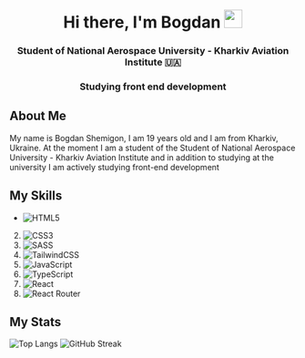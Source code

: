 <h1 align="center">Hi there, I'm Bogdan
  <img src="https://github.com/blackcater/blackcater/raw/main/images/Hi.gif" height="32"/>
</h1>
<h3 align="center">Student of National Aerospace University - Kharkiv Aviation Institute 🇺🇦</h3>
<h3 align="center">Studying front end development</h3>

<h2>About Me</h2>
<p>
  My name is Bogdan Shemigon, I am 19 years old and I am from Kharkiv, Ukraine. At the moment I am a student of the Student of National Aerospace University - Kharkiv Aviation      Institute and in addition to studying at the university I am actively studying front-end development
</p>

<h2>My Skills</h2>

* ![HTML5](https://img.shields.io/badge/html5-%23E34F26.svg?style=for-the-badge&logo=html5&logoColor=white)
2. ![CSS3](https://img.shields.io/badge/css3-%231572B6.svg?style=for-the-badge&logo=css3&logoColor=white)
3. ![SASS](https://img.shields.io/badge/SASS-hotpink.svg?style=for-the-badge&logo=SASS&logoColor=white)
4. ![TailwindCSS](https://img.shields.io/badge/tailwindcss-%2338B2AC.svg?style=for-the-badge&logo=tailwind-css&logoColor=white)
5. ![JavaScript](https://img.shields.io/badge/javascript-%23323330.svg?style=for-the-badge&logo=javascript&logoColor=%23F7DF1E)
6. ![TypeScript](https://img.shields.io/badge/typescript-%23007ACC.svg?style=for-the-badge&logo=typescript&logoColor=white)
7. ![React](https://img.shields.io/badge/react-%2320232a.svg?style=for-the-badge&logo=react&logoColor=%2361DAFB)
8. ![React Router](https://img.shields.io/badge/React_Router-CA4245?style=for-the-badge&logo=react-router&logoColor=white)









<h2>My Stats</h2>

![Top Langs](https://github-readme-stats.vercel.app/api/top-langs/?username=TeeSSkooo)
![GitHub Streak](https://github-readme-streak-stats.herokuapp.com/?user=TeeSSkooo)
